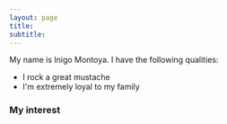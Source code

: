 ```yaml
---
layout: page
title: 
subtitle: 
---
```


My name is Inigo Montoya. I have the following qualities:

- I rock a great mustache
- I'm extremely loyal to my family

### My interest
